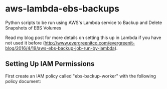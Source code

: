 # aws-lambda-ebs-backups
Python scripts to be run using AWS's Lambda service to Backup and Delete Snapshots of EBS Volumes

Read my blog post for more details on setting this up in Lambda if you have not used it before (http://www.evergreenitco.com/evergreenit-blog/2016/4/19/aws-ebs-backup-job-run-by-lambda).

## Setting Up IAM Permissions

First create an IAM policy called "ebs-backup-worker" with the following policy document:

<script src="https://gist.github.com/cmachler/5da68479e53fd9f9247b74349046ad19.js"></script>

